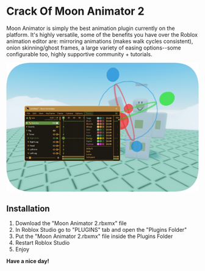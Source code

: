# Crack Of Moon Animator 2
Moon Animator is simply the best animation plugin currently on the platform. It's highly versatile, some of the benefits you have over the Roblox animation editor are: mirroring animations (makes walk cycles consistent), onion skinning/ghost frames, a large variety of easing options--some configurable too, highly supportive community + tutorials.

![Screenshot](https://github.com/OopssSorry/Crack-Of-Moon-Animator-2/blob/main/Screenshot.png?raw=true)

## Installation
1. Download the "Moon Animator 2.rbxmx" file
2. In Roblox Studio go to "PLUGINS" tab and open the "Plugins Folder"
3. Put the "Moon Animator 2.rbxmx" file inside the Plugins Folder
4. Restart Roblox Studio
5. Enjoy

**Have a nice day!**
